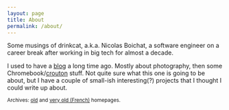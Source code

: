 ```yaml
---
layout: page
title: About
permalink: /about/
---
```


Some musings of drinkcat, a.k.a. Nicolas Boichat, a software engineer
on a career break after working in big tech for almost a decade.

I used to have a [blog](https://drinkcat.blogspot.com/) a long time
ago. Mostly about photography, then some Chromebook/[crouton](https://github.com/dnschneid/crouton) stuff.
Not quite sure what this one is going to be about, but I have a
couple of small-ish interesting(?) projects that I thought I could
write up about.

<small>Archives: [old](https://www.boichat.ch/nicolas/old2index.html)
and [very old (French)](https://www.boichat.ch/nicolas/oldindex.html)
homepages.</small>
